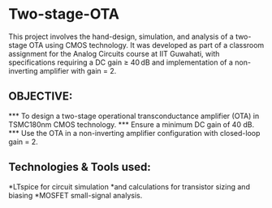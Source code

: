 # Two-stage-OTA
This project involves the hand-design, simulation, and analysis of a two-stage OTA using CMOS technology. It was developed as part of a classroom assignment for the Analog Circuits course at IIT Guwahati, with specifications requiring a DC gain ≥ 40 dB and implementation of a non-inverting amplifier with gain = 2.  
## OBJECTIVE:
  *** To design a two-stage operational transconductance amplifier (OTA) in TSMC180nm CMOS technology.
  *** Ensure a minimum DC gain of 40 dB.
  *** Use the OTA in a non-inverting amplifier configuration with closed-loop gain = 2.
## Technologies & Tools used:
*LTspice for circuit simulation
*and calculations for transistor sizing and biasing
*MOSFET small-signal analysis.


